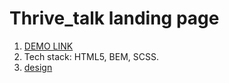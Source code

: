 # Thrive_talk landing page
1. [DEMO LINK](https://haidaiandrii.github.io/Thrive_talk/)
1. Tech stack: HTML5, BEM, SCSS.
1. [design](https://www.figma.com/file/aHd2rHMrnzDXhowLuIQjIyVQ/ThriveTalk-Landing-Page?node-id=0%3A1)

